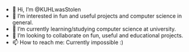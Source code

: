 - 👋 Hi, I’m @KUHLwasStolen
- 👀 I’m interested in fun and useful projects and computer science in general.
- 🌱 I’m currently learning/studying computer science at university.
- 💞️ I’m looking to collaborate on fun, useful and educational projects.
- 📫 How to reach me: Currently impossible :)

<!---
KUHLwasStolen/KUHLwasStolen is a ✨ special ✨ repository because its `README.md` (this file) appears on your GitHub profile.
You can click the Preview link to take a look at your changes.
--->

